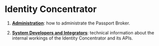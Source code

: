 # Identity Concentrator

1. **[Administration](admin/README.md)**: how to administrate the Passport
   Broker.

1. **[System Developers and Integrators](dev/README.md)**: technical information
   about the internal workings of the Identity Concentrator and its APIs.
